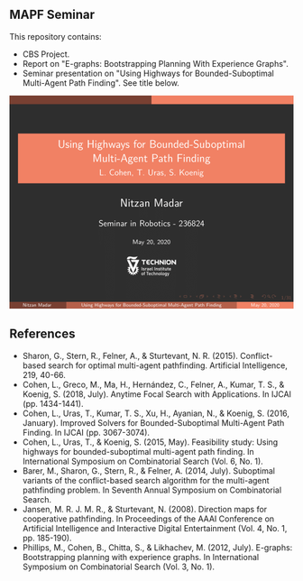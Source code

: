 MAPF Seminar
---
This repository contains:
- CBS Project.
- Report on "E-graphs: Bootstrapping Planning With Experience Graphs".
- Seminar presentation on "Using Highways for Bounded-Suboptimal Multi-Agent Path Finding". See title below.

![Title Page](./MySeminar/title_page.png)

References
---
- Sharon, G., Stern, R., Felner, A., & Sturtevant, N. R. (2015). Conflict-based search for optimal multi-agent pathfinding. Artificial Intelligence, 219, 40-66.
- Cohen, L., Greco, M., Ma, H., Hernández, C., Felner, A., Kumar, T. S., & Koenig, S. (2018, July). Anytime Focal Search with Applications. In IJCAI (pp. 1434-1441).
- Cohen, L., Uras, T., Kumar, T. S., Xu, H., Ayanian, N., & Koenig, S. (2016, January). Improved Solvers for Bounded-Suboptimal Multi-Agent Path Finding. In IJCAI (pp. 3067-3074).
- Cohen, L., Uras, T., & Koenig, S. (2015, May). Feasibility study: Using highways for bounded-suboptimal multi-agent path finding. In International Symposium on Combinatorial Search (Vol. 6, No. 1).
- Barer, M., Sharon, G., Stern, R., & Felner, A. (2014, July). Suboptimal variants of the conflict-based search algorithm for the multi-agent pathfinding problem. In Seventh Annual Symposium on Combinatorial Search.
- Jansen, M. R. J. M. R., & Sturtevant, N. (2008). Direction maps for cooperative pathfinding. In Proceedings of the AAAI Conference on Artificial Intelligence and Interactive Digital Entertainment (Vol. 4, No. 1, pp. 185-190).
- Phillips, M., Cohen, B., Chitta, S., & Likhachev, M. (2012, July). E-graphs: Bootstrapping planning with experience graphs. In International Symposium on Combinatorial Search (Vol. 3, No. 1).